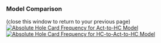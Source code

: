 ### Model Comparison
(close this window to return to your previous page)
[![Absolute Hole Card Frequency for Act-to-HC Model](/Absolute_Hole_Card_Frequency_for_Act-to-HC_Model.png)](/Absolute_Hole_Card_Frequency_for_Act-to-HC_Model.png)
[![Absolute Hole Card Frequency for HC-to-Act-to-HC Model](/Absolute_Hole_Card_Frequency_for_HC-to-Act-to-HC_Model.png)](/Absolute_Hole_Card_Frequency_for_HC-to-Act-to-HC_Model.png)